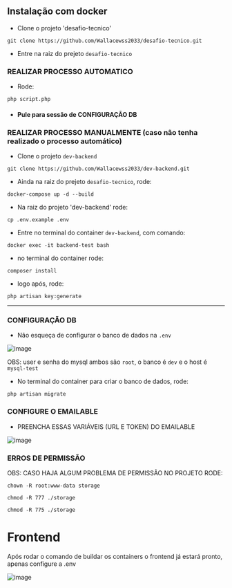 ## Instalação com docker 

- Clone o projeto 'desafio-tecnico'
```
git clone https://github.com/Wallacewss2033/desafio-tecnico.git
```
- Entre na raiz do prejeto ```desafio-tecnico```

### REALIZAR PROCESSO AUTOMATICO
- Rode:

``` 
php script.php
```
- #### Pule para sessão de CONFIGURAÇÃO DB 
### REALIZAR PROCESSO MANUALMENTE (caso não tenha realizado o processo automático)

- Clone o projeto ```dev-backend```
```
git clone https://github.com/Wallacewss2033/dev-backend.git
```


- Ainda na raiz do prejeto ```desafio-tecnico```, rode:

```
docker-compose up -d --build
```
- Na raiz do projeto 'dev-backend' rode: 

```
cp .env.example .env
```

- Entre no terminal do container ```dev-backend```, com comando:
 ```
 docker exec -it backend-test bash
 ```

- no terminal do container rode:

```
composer install
```
- logo após, rode:

```
php artisan key:generate
```
_________________________________________________________________________________________________
### CONFIGURAÇÃO DB

- Não esqueça de configurar o banco de dados na ``` .env ```
  
![image](https://github.com/Wallacewss2033/fullstack-challenge-20231205/assets/39920409/ec726dce-7762-4c68-b66c-668698afad41)

OBS: user e senha do mysql ambos são ```root```, o banco é ```dev``` e o host é ```mysql-test```

- No terminal do container para criar o banco de dados, rode:

```
php artisan migrate
```

### CONFIGURE O EMAILABLE

- PREENCHA ESSAS VARIÁVEIS (URL E TOKEN) DO EMAILABLE

![image](https://github.com/Wallacewss2033/desafio-tecnico/assets/39920409/8e169f95-9949-40d1-9283-e37b412867b4)


### ERROS DE PERMISSÃO

OBS: CASO HAJA ALGUM PROBLEMA DE PERMISSÃO NO PROJETO RODE:

```
chown -R root:www-data storage
```
```
chmod -R 777 ./storage
```
```
chmod -R 775 ./storage
```


# Frontend

Após rodar o comando de buildar os containers o frontend já estará pronto, apenas configure a .env 

![image](https://github.com/Wallacewss2033/desafio-tecnico/assets/39920409/25d1c3b2-5c60-4154-9e6c-79499577c63f)




    
